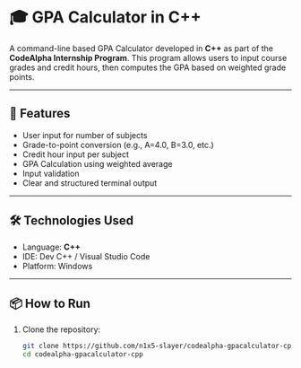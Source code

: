# 🎓 GPA Calculator in C++

A command-line based GPA Calculator developed in **C++** as part of the **CodeAlpha Internship Program**. This program allows users to input course grades and credit hours, then computes the GPA based on weighted grade points.

---

## 🚀 Features

- User input for number of subjects
- Grade-to-point conversion (e.g., A=4.0, B=3.0, etc.)
- Credit hour input per subject
- GPA Calculation using weighted average
- Input validation
- Clear and structured terminal output

---

## 🛠️ Technologies Used

- Language: **C++**
- IDE: Dev C++ / Visual Studio Code
- Platform: Windows

---

## 📦 How to Run

1. Clone the repository:
   ```bash
   git clone https://github.com/n1x5-slayer/codealpha-gpacalculator-cpp.git
   cd codealpha-gpacalculator-cpp
